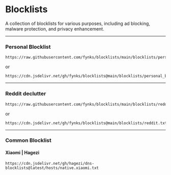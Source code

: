 # Blocklists

A collection of blocklists for various purposes, including ad blocking, malware protection, and privacy enhancement.

---

### Personal Blocklist

```
https://raw.githubusercontent.com/fynks/blocklists/main/blocklists/personal_blocklist_hosts.txt
```

or

```
https://cdn.jsdelivr.net/gh/fynks/blocklists@main/blocklists/personal_blocklist_hosts.txt
```

---

### Reddit declutter

```
https://raw.githubusercontent.com/fynks/blocklists/main/blocklists/reddit.txt
```
or

```
https://cdn.jsdelivr.net/gh/fynks/blocklists@main/blocklists/reddit.txt
```


---

### Common Blocklist

#### Xiaomi | Hagezi
```
https://cdn.jsdelivr.net/gh/hagezi/dns-blocklists@latest/hosts/native.xiaomi.txt
```